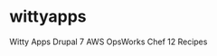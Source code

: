 # wittyapps
Witty Apps Drupal 7 AWS OpsWorks Chef 12 Recipes









































